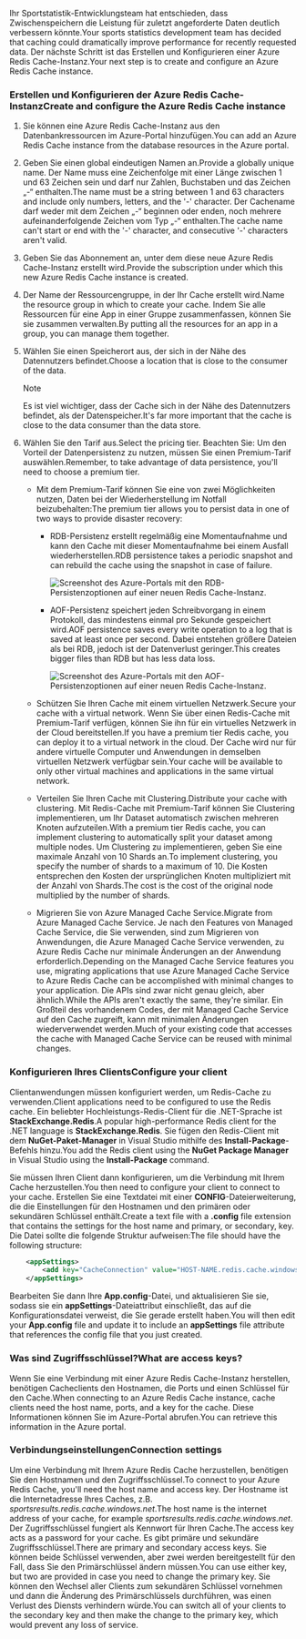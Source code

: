 <span data-ttu-id="4fc95-101">Ihr Sportstatistik-Entwicklungsteam hat entschieden, dass Zwischenspeichern die Leistung für zuletzt angeforderte Daten deutlich verbessern könnte.</span><span class="sxs-lookup"><span data-stu-id="4fc95-101">Your sports statistics development team has decided that caching could dramatically improve performance for recently requested data.</span></span> <span data-ttu-id="4fc95-102">Der nächste Schritt ist das Erstellen und Konfigurieren einer Azure Redis Cache-Instanz.</span><span class="sxs-lookup"><span data-stu-id="4fc95-102">Your next step is to create and configure an Azure Redis Cache instance.</span></span>

### <a name="create-and-configure-the-azure-redis-cache-instance"></a><span data-ttu-id="4fc95-103">Erstellen und Konfigurieren der Azure Redis Cache-Instanz</span><span class="sxs-lookup"><span data-stu-id="4fc95-103">Create and configure the Azure Redis Cache instance</span></span>

1. <span data-ttu-id="4fc95-104">Sie können eine Azure Redis Cache-Instanz aus den Datenbankressourcen im Azure-Portal hinzufügen.</span><span class="sxs-lookup"><span data-stu-id="4fc95-104">You can add an Azure Redis Cache instance from the database resources in the Azure portal.</span></span>

1. <span data-ttu-id="4fc95-105">Geben Sie einen global eindeutigen Namen an.</span><span class="sxs-lookup"><span data-stu-id="4fc95-105">Provide a globally unique name.</span></span> <span data-ttu-id="4fc95-106">Der Name muss eine Zeichenfolge mit einer Länge zwischen 1 und 63 Zeichen sein und darf nur Zahlen, Buchstaben und das Zeichen „-“ enthalten.</span><span class="sxs-lookup"><span data-stu-id="4fc95-106">The name must be a string between 1 and 63 characters and include only numbers, letters, and the '-' character.</span></span> <span data-ttu-id="4fc95-107">Der Cachename darf weder mit dem Zeichen „-“ beginnen oder enden, noch mehrere aufeinanderfolgende Zeichen vom Typ „-“ enthalten.</span><span class="sxs-lookup"><span data-stu-id="4fc95-107">The cache name can't start or end with the '-' character, and consecutive '-' characters aren't valid.</span></span>

1. <span data-ttu-id="4fc95-108">Geben Sie das Abonnement an, unter dem diese neue Azure Redis Cache-Instanz erstellt wird.</span><span class="sxs-lookup"><span data-stu-id="4fc95-108">Provide the subscription under which this new Azure Redis Cache instance is created.</span></span>

1. <span data-ttu-id="4fc95-109">Der Name der Ressourcengruppe, in der Ihr Cache erstellt wird.</span><span class="sxs-lookup"><span data-stu-id="4fc95-109">Name the resource group in which to create your cache.</span></span> <span data-ttu-id="4fc95-110">Indem Sie alle Ressourcen für eine App in einer Gruppe zusammenfassen, können Sie sie zusammen verwalten.</span><span class="sxs-lookup"><span data-stu-id="4fc95-110">By putting all the resources for an app in a group, you can manage them together.</span></span>

1. <span data-ttu-id="4fc95-111">Wählen Sie einen Speicherort aus, der sich in der Nähe des Datennutzers befindet.</span><span class="sxs-lookup"><span data-stu-id="4fc95-111">Choose a location that is close to the consumer of the data.</span></span>

    > [!NOTE]
    > <span data-ttu-id="4fc95-112">Es ist viel wichtiger, dass der Cache sich in der Nähe des Datennutzers befindet, als der Datenspeicher.</span><span class="sxs-lookup"><span data-stu-id="4fc95-112">It's far more important that the cache is close to the data consumer than the data store.</span></span>

1. <span data-ttu-id="4fc95-113">Wählen Sie den Tarif aus.</span><span class="sxs-lookup"><span data-stu-id="4fc95-113">Select the pricing tier.</span></span> <span data-ttu-id="4fc95-114">Beachten Sie: Um den Vorteil der Datenpersistenz zu nutzen, müssen Sie einen Premium-Tarif auswählen.</span><span class="sxs-lookup"><span data-stu-id="4fc95-114">Remember, to take advantage of data persistence, you'll need to choose a premium tier.</span></span>

    - <span data-ttu-id="4fc95-115">Mit dem Premium-Tarif können Sie eine von zwei Möglichkeiten nutzen, Daten bei der Wiederherstellung im Notfall beizubehalten:</span><span class="sxs-lookup"><span data-stu-id="4fc95-115">The premium tier allows you to persist data in one of two ways to provide disaster recovery:</span></span>

        - <span data-ttu-id="4fc95-116">RDB-Persistenz erstellt regelmäßig eine Momentaufnahme und kann den Cache mit dieser Momentaufnahme bei einem Ausfall wiederherstellen.</span><span class="sxs-lookup"><span data-stu-id="4fc95-116">RDB persistence takes a periodic snapshot and can rebuild the cache using the snapshot in case of failure.</span></span>

            ![Screenshot des Azure-Portals mit den RDB-Persistenzoptionen auf einer neuen Redis Cache-Instanz.](../media/3-redis-persistence-1.png)

        - <span data-ttu-id="4fc95-118">AOF-Persistenz speichert jeden Schreibvorgang in einem Protokoll, das mindestens einmal pro Sekunde gespeichert wird.</span><span class="sxs-lookup"><span data-stu-id="4fc95-118">AOF persistence saves every write operation to a log that is saved at least once per second.</span></span> <span data-ttu-id="4fc95-119">Dabei entstehen größere Dateien als bei RDB, jedoch ist der Datenverlust geringer.</span><span class="sxs-lookup"><span data-stu-id="4fc95-119">This creates bigger files than RDB but has less data loss.</span></span>

            ![Screenshot des Azure-Portals mit den AOF-Persistenzoptionen auf einer neuen Redis Cache-Instanz.](../media/3-redis-persistence-2.png)

    - <span data-ttu-id="4fc95-121">Schützen Sie Ihren Cache mit einem virtuellen Netzwerk.</span><span class="sxs-lookup"><span data-stu-id="4fc95-121">Secure your cache with a virtual network.</span></span>
      <span data-ttu-id="4fc95-122">Wenn Sie über einen Redis-Cache mit Premium-Tarif verfügen, können Sie ihn für ein virtuelles Netzwerk in der Cloud bereitstellen.</span><span class="sxs-lookup"><span data-stu-id="4fc95-122">If you have a premium tier Redis cache, you can deploy it to a virtual network in the cloud.</span></span> <span data-ttu-id="4fc95-123">Der Cache wird nur für andere virtuelle Computer und Anwendungen in demselben virtuellen Netzwerk verfügbar sein.</span><span class="sxs-lookup"><span data-stu-id="4fc95-123">Your cache will be available to only other virtual machines and applications in the same virtual network.</span></span>

    - <span data-ttu-id="4fc95-124">Verteilen Sie Ihren Cache mit Clustering.</span><span class="sxs-lookup"><span data-stu-id="4fc95-124">Distribute your cache with clustering.</span></span>
      <span data-ttu-id="4fc95-125">Mit Redis-Cache mit Premium-Tarif können Sie Clustering implementieren, um Ihr Dataset automatisch zwischen mehreren Knoten aufzuteilen.</span><span class="sxs-lookup"><span data-stu-id="4fc95-125">With a premium tier Redis cache, you can implement clustering to automatically split your dataset among multiple nodes.</span></span> <span data-ttu-id="4fc95-126">Um Clustering zu implementieren, geben Sie eine maximale Anzahl von 10 Shards an.</span><span class="sxs-lookup"><span data-stu-id="4fc95-126">To implement clustering, you specify the number of shards to a maximum of 10.</span></span> <span data-ttu-id="4fc95-127">Die Kosten entsprechen den Kosten der ursprünglichen Knoten multipliziert mit der Anzahl von Shards.</span><span class="sxs-lookup"><span data-stu-id="4fc95-127">The cost is the cost of the original node multiplied by the number of shards.</span></span>

    - <span data-ttu-id="4fc95-128">Migrieren Sie von Azure Managed Cache Service.</span><span class="sxs-lookup"><span data-stu-id="4fc95-128">Migrate from Azure Managed Cache Service.</span></span>
      <span data-ttu-id="4fc95-129">Je nach den Features von Managed Cache Service, die Sie verwenden, sind zum Migrieren von Anwendungen, die Azure Managed Cache Service verwenden, zu Azure Redis Cache nur minimale Änderungen an der Anwendung erforderlich.</span><span class="sxs-lookup"><span data-stu-id="4fc95-129">Depending on the Managed Cache Service features you use, migrating applications that use Azure Managed Cache Service to Azure Redis Cache can be accomplished with minimal changes to your application.</span></span> <span data-ttu-id="4fc95-130">Die APIs sind zwar nicht genau gleich, aber ähnlich.</span><span class="sxs-lookup"><span data-stu-id="4fc95-130">While the APIs aren't exactly the same, they're similar.</span></span> <span data-ttu-id="4fc95-131">Ein Großteil des vorhandenem Codes, der mit Managed Cache Service auf den Cache zugreift, kann mit minimalen Änderungen wiederverwendet werden.</span><span class="sxs-lookup"><span data-stu-id="4fc95-131">Much of your existing code that accesses the cache with Managed Cache Service can be reused with minimal changes.</span></span>

### <a name="configure-your-client"></a><span data-ttu-id="4fc95-132">Konfigurieren Ihres Clients</span><span class="sxs-lookup"><span data-stu-id="4fc95-132">Configure your client</span></span>

<span data-ttu-id="4fc95-133">Clientanwendungen müssen konfiguriert werden, um Redis-Cache zu verwenden.</span><span class="sxs-lookup"><span data-stu-id="4fc95-133">Client applications need to be configured to use the Redis cache.</span></span> <span data-ttu-id="4fc95-134">Ein beliebter Hochleistungs-Redis-Client für die .NET-Sprache ist **StackExchange.Redis**.</span><span class="sxs-lookup"><span data-stu-id="4fc95-134">A popular high-performance Redis client for the .NET language is **StackExchange.Redis**.</span></span> <span data-ttu-id="4fc95-135">Sie fügen den Redis-Client mit dem **NuGet-Paket-Manager** in Visual Studio mithilfe des **Install-Package**-Befehls hinzu.</span><span class="sxs-lookup"><span data-stu-id="4fc95-135">You add the Redis client using the **NuGet Package Manager** in Visual Studio using the **Install-Package** command.</span></span>

<span data-ttu-id="4fc95-136">Sie müssen Ihren Client dann konfigurieren, um die Verbindung mit Ihrem Cache herzustellen.</span><span class="sxs-lookup"><span data-stu-id="4fc95-136">You then need to configure your client to connect to your cache.</span></span> <span data-ttu-id="4fc95-137">Erstellen Sie eine Textdatei mit einer **CONFIG**-Dateierweiterung, die die Einstellungen für den Hostnamen und den primären oder sekundären Schlüssel enthält.</span><span class="sxs-lookup"><span data-stu-id="4fc95-137">Create a text file with a **.config** file extension that contains the settings for the host name and primary, or secondary, key.</span></span> <span data-ttu-id="4fc95-138">Die Datei sollte die folgende Struktur aufweisen:</span><span class="sxs-lookup"><span data-stu-id="4fc95-138">The file should have the following structure:</span></span>

```XML
    <appSettings>
        <add key="CacheConnection" value="HOST-NAME.redis.cache.windows.net,abortConnect=false,ssl=true,password=PRIMARY-KEY"/>
    </appSettings>
```

<span data-ttu-id="4fc95-139">Bearbeiten Sie dann Ihre **App.config**-Datei, und aktualisieren Sie sie, sodass sie ein **appSettings**-Dateiattribut einschließt, das auf die Konfigurationsdatei verweist, die Sie gerade erstellt haben.</span><span class="sxs-lookup"><span data-stu-id="4fc95-139">You will then edit your **App.config** file and update it to include an **appSettings** file attribute that references the config file that you just created.</span></span>

### <a name="what-are-access-keys"></a><span data-ttu-id="4fc95-140">Was sind Zugriffsschlüssel?</span><span class="sxs-lookup"><span data-stu-id="4fc95-140">What are access keys?</span></span>

<span data-ttu-id="4fc95-141">Wenn Sie eine Verbindung mit einer Azure Redis Cache-Instanz herstellen, benötigen Cacheclients den Hostnamen, die Ports und einen Schlüssel für den Cache.</span><span class="sxs-lookup"><span data-stu-id="4fc95-141">When connecting to an Azure Redis Cache instance, cache clients need the host name, ports, and a key for the cache.</span></span> <span data-ttu-id="4fc95-142">Diese Informationen können Sie im Azure-Portal abrufen.</span><span class="sxs-lookup"><span data-stu-id="4fc95-142">You can retrieve this information in the Azure portal.</span></span>

### <a name="connection-settings"></a><span data-ttu-id="4fc95-143">Verbindungseinstellungen</span><span class="sxs-lookup"><span data-stu-id="4fc95-143">Connection settings</span></span>

<span data-ttu-id="4fc95-144">Um eine Verbindung mit Ihrem Azure Redis Cache herzustellen, benötigen Sie den Hostnamen und den Zugriffsschlüssel.</span><span class="sxs-lookup"><span data-stu-id="4fc95-144">To connect to your Azure Redis Cache, you'll need the host name and access key.</span></span> <span data-ttu-id="4fc95-145">Der Hostname ist die Internetadresse Ihres Caches, z.B. *sportsresults.redis.cache.windows.net*.</span><span class="sxs-lookup"><span data-stu-id="4fc95-145">The host name is the internet address of your cache, for example *sportsresults.redis.cache.windows.net*.</span></span> <span data-ttu-id="4fc95-146">Der Zugriffsschlüssel fungiert als Kennwort für Ihren Cache.</span><span class="sxs-lookup"><span data-stu-id="4fc95-146">The access key acts as a password for your cache.</span></span> <span data-ttu-id="4fc95-147">Es gibt primäre und sekundäre Zugriffsschlüssel.</span><span class="sxs-lookup"><span data-stu-id="4fc95-147">There are primary and secondary access keys.</span></span> <span data-ttu-id="4fc95-148">Sie können beide Schlüssel verwenden, aber zwei werden bereitgestellt für den Fall, dass Sie den Primärschlüssel ändern müssen.</span><span class="sxs-lookup"><span data-stu-id="4fc95-148">You can use either key, but two are provided in case you need to change the primary key.</span></span> <span data-ttu-id="4fc95-149">Sie können den Wechsel aller Clients zum sekundären Schlüssel vornehmen und dann die Änderung des Primärschlüssels durchführen, was einen Verlust des Diensts verhindern würde.</span><span class="sxs-lookup"><span data-stu-id="4fc95-149">You can switch all of your clients to the secondary key and then make the change to the primary key, which would prevent any loss of service.</span></span>
